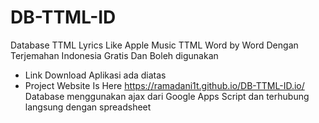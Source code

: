 # DB-TTML-ID
Database TTML Lyrics Like Apple Music
TTML Word by Word Dengan Terjemahan Indonesia Gratis Dan Boleh digunakan

- Link Download Aplikasi ada diatas
- Project Website Is Here
https://ramadani1t.github.io/DB-TTML-ID.io/
Database menggunakan ajax dari Google Apps Script dan terhubung langsung dengan spreadsheet
